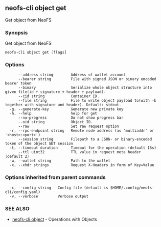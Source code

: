 ## neofs-cli object get

Get object from NeoFS

### Synopsis

Get object from NeoFS

```
neofs-cli object get [flags]
```

### Options

```
      --address string        Address of wallet account
      --bearer string         File with signed JSON or binary encoded bearer token
      --binary                Serialize whole object structure into given file(id + signature + header + payload).
      --cid string            Container ID.
      --file string           File to write object payload to(with -b together with signature and header). Default: stdout.
  -g, --generate-key          Generate new private key
  -h, --help                  help for get
      --no-progress           Do not show progress bar
      --oid string            Object ID.
      --raw                   Set raw request option
  -r, --rpc-endpoint string   Remote node address (as 'multiaddr' or '<host>:<port>')
      --session string        Filepath to a JSON- or binary-encoded token of the object GET session
  -t, --timeout duration      Timeout for the operation (default 15s)
      --ttl uint32            TTL value in request meta header (default 2)
  -w, --wallet string         Path to the wallet
  -x, --xhdr strings          Request X-Headers in form of Key=Value
```

### Options inherited from parent commands

```
  -c, --config string   Config file (default is $HOME/.config/neofs-cli/config.yaml)
  -v, --verbose         Verbose output
```

### SEE ALSO

* [neofs-cli object](neofs-cli_object.md)	 - Operations with Objects

